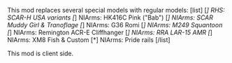 This mod replaces several special models with regular models:
[list]
[*] RHS: SCAR-H USA variants
[*] NIArms: HK416C Pink ("Bab")
[*] NIArms: SCAR Muddy Girl & Tranoflage
[*] NIArms: G36 Romi
[*] NIArms: M249 Squantoon
[*] NIArms: Remington ACR-E Cliffhanger
[*] NIArms: RRA LAR-15 AMR
[*] NIArms: XM8 Fish & Custom
[*] NIArms: Pride rails
[/list]

This mod is client side.
